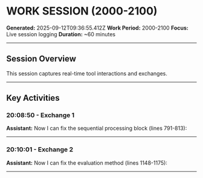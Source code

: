 # WORK SESSION (2000-2100)

**Generated:** 2025-09-12T09:36:55.412Z
**Work Period:** 2000-2100
**Focus:** Live session logging
**Duration:** ~60 minutes

---

## Session Overview

This session captures real-time tool interactions and exchanges.

---

## Key Activities

### 20:08:50 - Exchange 1

**Assistant:** Now I can fix the sequential processing block (lines 791-813):

---

### 20:10:01 - Exchange 2

**Assistant:** Now I can fix the evaluation method (lines 1148-1175):

---

